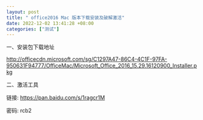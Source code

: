 ```yaml
---
layout: post
title: " office2016 Mac 版本下载安装及破解激活"
date: 2022-12-02 13:41:28 +08:00
categories: ["测试"]
---
```



一、安装包下载地址

http://officecdn.microsoft.com/sg/C1297A47-86C4-4C1F-97FA-950631F94777/OfficeMac/Microsoft_Office_2016_15.29.16120900_Installer.pkg

二、激活工具


 
链接: https://pan.baidu.com/s/1ragcr1M

密码: rcb2